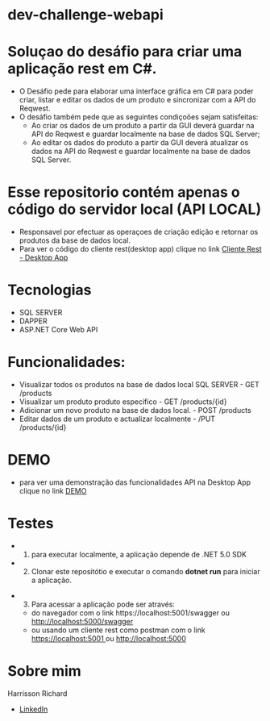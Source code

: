 # dev-challenge-webapi
# Soluçao do desáfio para criar uma aplicação rest em C#.
* O Desáfio pede para elaborar uma interface gráfica em C# para poder criar, listar e editar os dados de um produto e sincronizar com a API do Reqwest.
* O desáfio também pede que as seguintes condiçoões sejam satisfeitas:
  - Ao criar os dados de um produto a partir da GUI deverá guardar na API do Reqwest e guardar localmente na base de dados SQL Server;
  - Ao editar os dados do produto a partir da GUI deverá atualizar os dados na API do Reqwest e guardar localmente na base de dados SQL Server.

# Esse repositorio contém apenas o código do servidor local (API LOCAL)
* Responsavel por efectuar as operaçoes de criação edição e retornar os produtos da base de dados local.
* Para ver o código do cliente rest(desktop app) clique no link <a href="https://github.com/HarrissonRichard/dev-challenge-desktop-client" target="_blank">Cliente Rest - Desktop App </a>

# Tecnologias
- SQL SERVER
- DAPPER
- ASP.NET Core Web API

# Funcionalidades:
* Visualizar todos os produtos na base de dados local SQL SERVER - GET /products
* Visualizar um produto produto específico -  GET /products/{id}
* Adicionar um novo produto na base de dados local. - POST /products
* Editar dados de um produto e actualizar localmente - /PUT /products/{id}

# DEMO
* para ver uma demonstração das funcionalidades API na Desktop App clique no link <a href="https://youtu.be/-x6EJRh0ELA">DEMO</a> 

# Testes
- 1. para executar localmente, a aplicação depende de .NET 5.0 SDK
- 2. Clonar este repositótio e executar o comando <b>dotnet run</b> para iniciar a aplicação.
* 3. Para acessar a aplicação pode ser através:
  - do navegador com o link  <a herf="https://localhost:5001/swagger"> https://localhost:5001/swagger </a> ou <a href="http://localhost:5000"> http://localhost:5000/swagger </a> 
  - ou usando um cliente rest como postman com o link <a href= "https://localhost"> https://localhost:5001 </a> ou <a href= "http://localhost"> http://localhost:5000 </a>

# Sobre mim
Harrisson Richard
- <a href="https://www.linkedin.com/in/harrisson-richard/">LinkedIn</a>
